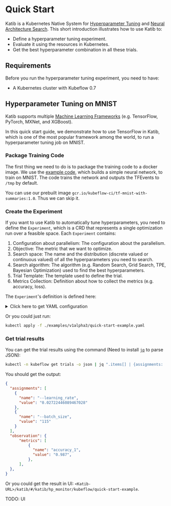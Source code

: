 # Quick Start

Katib is a Kubernetes Native System for [Hyperparameter Tuning][1] and [Neural Architecture Search][2]. This short introduction illustrates how to use Katib to:

- Define a hyperparameter tuning experiment.
- Evaluate it using the resources in Kubernetes.
- Get the best hyperparameter combination in all these trials.

## Requirements

Before you run the hyperparameter tuning experiment, you need to have:

- A Kubernetes cluster with Kubeflow 0.7

## Hyperparameter Tuning on MNIST

Katib supports multiple [Machine Learning Frameworks](https://en.wikipedia.org/wiki/Comparison_of_deep-learning_software) (e.g. TensorFlow, PyTorch, MXNet, and XGBoost).

In this quick start guide, we demonstrate how to use TensorFlow in Katib, which is one of the most popular framework among the world, to run a hyperparameter tuning job on MNIST.

### Package Training Code

The first thing we need to do is to package the training code to a docker image. We use the [example code](../examples/v1alpha3/mnist-tensorflow/mnist_with_summaries.py), which builds a simple neural network, to train on MNIST. The code trains the network and outputs the TFEvents to `/tmp` by default.

You can use our prebuilt image `gcr.io/kubeflow-ci/tf-mnist-with-summaries:1.0`. Thus we can skip it.

### Create the Experiment

If you want to use Katib to automatically tune hyperparameters, you need to define the `Experiment`, which is a CRD that represents a single optimization run over a feasible space. Each `Experiment` contains:

1. Configuration about parallelism: The configuration about the parallelism.
1. Objective: The metric that we want to optimize.
1. Search space: The name and the distribution (discrete valued or continuous valued) of all the hyperparameters you need to search.
1. Search algorithm: The algorithm (e.g. Random Search, Grid Search, TPE, Bayesian Optimization) used to find the best hyperparameters.
1. Trial Template: The template used to define the trial.
1. Metrics Collection: Definition about how to collect the metrics (e.g. accuracy, loss).

The `Experiment`'s definition is defined here:

<details>
  <summary>Click here to get YAML configuration</summary>

```yaml
apiVersion: "kubeflow.org/v1alpha3"
kind: Experiment
metadata:
  namespace: kubeflow
  name: quick-start-example
spec:
  parallelTrialCount: 3
  maxTrialCount: 12
  maxFailedTrialCount: 3
  objective:
    type: maximize
    goal: 0.99
    objectiveMetricName: accuracy_1
  algorithm:
    algorithmName: random
  metricsCollectorSpec:
    source:
      fileSystemPath:
        path: /train
        kind: Directory
    collector:
      kind: TensorFlowEvent
  parameters:
    - name: --learning_rate
      parameterType: double
      feasibleSpace:
        min: "0.01"
        max: "0.05"
    - name: --batch_size
      parameterType: int
      feasibleSpace:
        min: "100"
        max: "200"
  trialTemplate:
    goTemplate:
        rawTemplate: |-
          apiVersion: batch/v1
          kind: Job
          metadata:
            name: {{.Trial}}
            namespace: {{.NameSpace}}
          spec:
            template:
              spec:
                containers:
                - name: {{.Trial}}
                  image: gcr.io/kubeflow-ci/tf-mnist-with-summaries:1.0
                  command:
                  - "python"
                  - "/var/tf_mnist/mnist_with_summaries.py"
                  - "--log_dir=/train/metrics"
                  {{- with .HyperParameters}}
                  {{- range .}}
                  - "{{.Name}}={{.Value}}"
                  {{- end}}
                  {{- end}}
```

The experiment has two hyperparameters defined in `parameters`： `--learning_rate` and `--batch_size`. We decide to use random search algorithm, and collect metrics from the TF Events.

</details>

Or you could just run:

```bash
kubectl apply -f ./examples/v1alpha3/quick-start-example.yaml
```

### Get trial results

You can get the trial results using the command (Need to install [`jq`](https://stedolan.github.io/jq/download/) to parse JSON):

```bash
kubectl -n kubeflow get trials -o json | jq ".items[] | {assignments: .spec.parameterAssignments, observation: .status.observation}"
```

You should get the output:

```json
{
  "assignments": [
    {
      "name": "--learning_rate",
      "value": "0.02722446089467028"
    },
    {
      "name": "--batch_size",
      "value": "115"
    }
  ],
  "observation": {
      "metrics": [
          {
            "name": "accuracy_1",
            "value": "0.987",
          },
      ],
  },
}
```

Or you could get the result in UI: `<Katib-URL>/katib/#/katib/hp_monitor/kubeflow/quick-start-example`.

TODO: UI

<!-- ## Hyperparameter Tuning with Distributed Training on MNIST -->

[1]: https://en.wikipedia.org/wiki/Hyperparameter_optimization
[2]: https://en.wikipedia.org/wiki/Neural_architecture_search